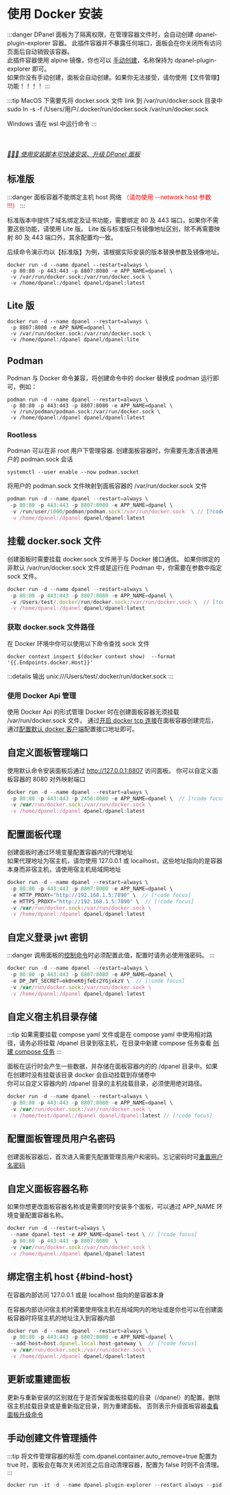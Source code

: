 # 使用 Docker 安装

:::danger DPanel 面板为了隔离权限，在管理容器文件时，会自动创建 dpanel-plugin-explorer 容器。
此插件容器并不暴露任何端口，面板会在你关闭所有访问页面后自动销毁该容器。\
此插件容器使用 alpine 镜像，你也可以 [手动创建](/install/docker#手动创建文件管理插件)，名称保持为 dpanel-plugin-explorer 即可。\
如果你没有手动创建，面板会自动创建。如果你无法接受，请勿使用【文件管理】功能！！！！ 
:::

:::tip
MacOS 下需要先将 docker.sock 文件 link 到 /var/run/docker.sock 目录中 \
sudo ln -s -f /Users/用户/.docker/run/docker.sock /var/run/docker.sock 

Windows 请在 wsl 中运行命令
:::

<br />

###### [:rocket::rocket::rocket: 使用安装脚本可快速安装、升级 DPanel 面板](/install/shell)

<!--@include: ../include/image.md-->

## 标准版

:::danger
面板容器不能绑定主机 host 网络 <span style="color: red">（请勿使用 --network host 参数 !!!）</span>
:::

标准版本中提供了域名绑定及证书功能，需要绑定 80 及 443 端口，如果你不需要这些功能，请使用 Lite 版。
Lite 版与标准版只有镜像地址区别，除不再需要映射 80 及 443 端口外，其余配置均一致。

后续命令演示均以【标准版】为例，请根据实际安装的版本替换参数及镜像地址。

```shell
docker run -d --name dpanel --restart=always \
 -p 80:80 -p 443:443 -p 8807:8080 -e APP_NAME=dpanel \
 -v /var/run/docker.sock:/var/run/docker.sock \
 -v /home/dpanel:/dpanel dpanel/dpanel:latest
```

## Lite 版

```shell
docker run -d --name dpanel --restart=always \
 -p 8807:8080 -e APP_NAME=dpanel \
 -v /var/run/docker.sock:/var/run/docker.sock \
 -v /home/dpanel:/dpanel dpanel/dpanel:lite
 ```

## Podman

Podman 与 Docker 命令兼容，将创建命令中的 docker 替换成 podman 运行即可，例如：

```shell
podman run -d --name dpanel --restart=always \
 -p 80:80 -p 443:443 -p 8807:8080 -e APP_NAME=dpanel \
 -v /run/podman/podman.sock:/var/run/docker.sock \
 -v /home/dpanel:/dpanel dpanel/dpanel:latest
```

### Rootless

Podman 可以在非 root 用户下管理容器. 创建面板容器时，你需要先激活普通用户的 podman.sock 会话

```shell
systemctl --user enable --now podman.socket
```

将用户的 podman.sock 文件映射到面板容器的 /var/run/docker.sock 文件

```js
podman run -d --name dpanel --restart=always \
 -p 80:80 -p 443:443 -p 8807:8080 -e APP_NAME=dpanel \
 -v /run/user/1000/podman/podman.sock:/var/run/docker.sock  \ // [!code focus]
 -v /home/dpanel:/dpanel dpanel/dpanel:latest
```

## 挂载 docker.sock 文件

创建面板时需要挂载 docker.sock 文件用于与 Docker 接口通信。
如果你绑定的非默认 /var/run/docker.sock 文件或是运行在 Podman 中，你需要在参数中指定 sock 文件。

```js
docker run -d --name dpanel --restart=always \
 -p 80:80 -p 443:443 -p 8807:8080 -e APP_NAME=dpanel \
 -v /Users/test/.docker/run/docker.sock:/var/run/docker.sock \  // [!code focus]
 -v /home/dpanel:/dpanel dpanel/dpanel:latest
```

### 获取 docker.sock 文件路径

在 Docker 环境中你可以使用以下命令查找 sock 文件

```shell
docker context inspect $(docker context show)  --format '{{.Endpoints.docker.Host}}'
```

:::details 输出
unix:///Users/test/.docker/run/docker.sock
:::

### 使用 Docker Api 管理

使用 Docker Api 的形式管理 Docker 时在创建面板容器无须挂载 /var/run/docker.sock 文件。
通过[开启 docker tcp 连接](/manual/system/remote)在面板容器创建完后，
通过[配置默认 docker 客户端](/manual/setting/docker-env#配置默认-docker-环境 )配置接口地址即可。

## 自定义面板管理端口

使用默认命令安装面板后通过 http://127.0.0.1:8807 访问面板。
你可以自定义面板容器的 8080 对外映射端口

```js
docker run -d --name dpanel --restart=always \
 -p 80:80 -p 443:443 -p 2456:8080 -e APP_NAME=dpanel \  // [!code focus]
 -v /var/run/docker.sock:/var/run/docker.sock \
 -v /home/dpanel:/dpanel dpanel/dpanel:latest
```

## 配置面板代理

创建面板时通过环境变量配置容器内的代理地址 \
如果代理地址为宿主机，请勿使用 127.0.0.1 或 localhost，这些地址指向的是容器本身而非宿主机，请使用宿主机局域网地址

```js
docker run -d --name dpanel --restart=always \
 -p 80:80 -p 443:443 -p 8807:8080 -e APP_NAME=dpanel \ 
 -e HTTP_PROXY="http://192.168.1.5:7890" \  // [!code focus] 
 -e HTTPS_PROXY="http://192.168.1.5:7890" \  // [!code focus] 
 -v /var/run/docker.sock:/var/run/docker.sock \
 -v /home/dpanel:/dpanel dpanel/dpanel:latest
```

## 自定义登录 jwt 密钥

:::danger
调用面板的[控制命令](/install/ctrl)时必须配置此值，配置时请务必使用强密码。
:::

```js
docker run -d --name dpanel --restart=always \
 -p 80:80 -p 443:443 -p 8807:8080 -e APP_NAME=dpanel \ 
 -e DP_JWT_SECRET=ok0neK0jfeEr2YGjxkzV \  // [!code focus] 
 -v /var/run/docker.sock:/var/run/docker.sock \
 -v /home/dpanel:/dpanel dpanel/dpanel:latest
```

## 自定义宿主机目录存储

:::tip
如果需要挂载 compose yaml 文件或是在 compose yaml 中使用相对路径，请务必将挂载 /dpanel 目录到宿主机，在目录中新建 compose 任务查看 [创建 compose 任务](/manual/compose/create#通过挂载存储路径的方式创建)
:::

面板在运行时会产生一些数据，并存储在面板容器内的的 /dpanel 目录中。如果在创建时没有挂载该目录 docker 会自动挂载到存储卷中 \
你可以自定义容器内的 /dpanel 目录的主机挂载目录，必须使用绝对路径。


```js
docker run -d --name dpanel --restart=always \
 -p 80:80 -p 443:443 -p 8807:8080 -e APP_NAME=dpanel \ 
 -v /var/run/docker.sock:/var/run/docker.sock \
 -v /home/test/dpanel:/dpanel dpanel/dpanel:latest // [!code focus] 
```

## 配置面板管理员用户名密码

创建面板容器后，首次进入需要先配置管理员用户和密码。忘记密码时可[重置用户名密码](/install/ctrl#重置管理员用户)


## 自定义面板容器名称

如果你想更改面板容器名称或是需要同时安装多个面板，可以通过 APP_NAME 环境变量配置容器名称。

```js
docker run -d --restart=always \ 
 --name dpanel-test -e APP_NAME=dpanel-test \ // [!code focus] 
 -p 80:80 -p 443:443 -p 8807:8080  \
 -v /var/run/docker.sock:/var/run/docker.sock \
 -v /home/dpanel:/dpanel dpanel/dpanel:latest
```

## 绑定宿主机 host {#bind-host}

在容器内部访问 127.0.0.1 或是 localhost 指向的是容器本身

在容器内部访问宿主机时需要使用宿主机在局域网内的地址或是你也可以在创建面板容器时将宿主机的地址注入到容器内部

```js
docker run -d --name dpanel --restart=always \
 -p 80:80 -p 443:443 -p 8807:8080 -e APP_NAME=dpanel \ 
 --add-host=host.dpanel.local:host-gateway \  // [!code focus] 
 -v /var/run/docker.sock:/var/run/docker.sock \
 -v /home/dpanel:/dpanel dpanel/dpanel:latest
```

## 更新或重建面板

更新与重新安装的区别就在于是否保留面板挂载的目录（/dpanel）的配置。删除宿主机挂载目录或是重新指定目录，则为重建面板。
否则表示升级面板容器[查看面板升级命令](/manual/setting/upgrade)

## 手动创建文件管理插件

:::tip
将文件管理容器的标签 com.dpanel.container.auto_remove=true 配置为 true 时，面板会在每次关闭浏览之后自动清理容器，配置为 false 时则不会清理。
:::

```js
docker run -it -d --name dpanel-plugin-explorer --restart always --pid host --label com.dpanel.container.title="dpanel 文件管理助手" --label com.dpanel.container.auto_remove=false alpine
```